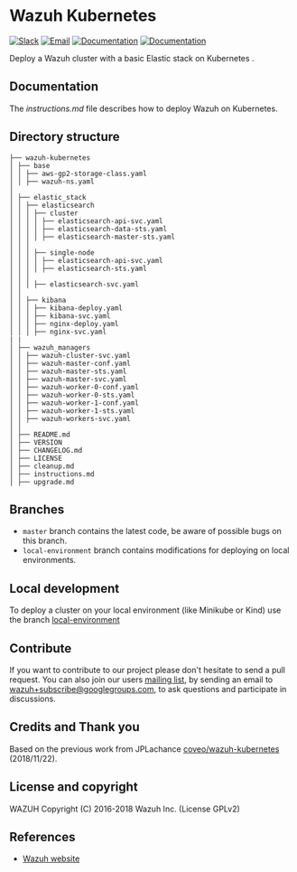 # Wazuh Kubernetes

[![Slack](https://img.shields.io/badge/slack-join-blue.svg)](https://wazuh.com/community/join-us-on-slack/)
[![Email](https://img.shields.io/badge/email-join-blue.svg)](https://groups.google.com/forum/#!forum/wazuh)
[![Documentation](https://img.shields.io/badge/docs-view-green.svg)](https://documentation.wazuh.com)
[![Documentation](https://img.shields.io/badge/web-view-green.svg)](https://wazuh.com)

Deploy a Wazuh cluster with a basic Elastic stack on Kubernetes .

## Documentation

The *instructions.md* file describes how to deploy Wazuh on Kubernetes.

## Directory structure

    ├── wazuh-kubernetes
    │ ├── base
    │ │ ├── aws-gp2-storage-class.yaml
    │ │ ├── wazuh-ns.yaml
    │
    │ ├── elastic_stack
    │ │ ├── elasticsearch
    │ │ │ ├── cluster
    │ │ │ │ ├── elasticsearch-api-svc.yaml
    │ │ │ │ ├── elasticsearch-data-sts.yaml
    │ │ │ │ ├── elasticsearch-master-sts.yaml
    │ │ │
    │ │ │ ├── single-node
    │ │ │ │ ├── elasticsearch-api-svc.yaml
    │ │ │ │ ├── elasticsearch-sts.yaml
    │ │ │
    │ │ │ ├── elasticsearch-svc.yaml
    │ │
    │ │ ├── kibana
    │ │ │ ├── kibana-deploy.yaml
    │ │ │ ├── kibana-svc.yaml
    │ │ │ ├── nginx-deploy.yaml
    │ │ │ ├── nginx-svc.yaml
    | |
    │ ├── wazuh_managers
    │ │ ├── wazuh-cluster-svc.yaml
    │ │ ├── wazuh-master-conf.yaml
    │ │ ├── wazuh-master-sts.yaml
    │ │ ├── wazuh-master-svc.yaml
    │ │ ├── wazuh-worker-0-conf.yaml
    │ │ ├── wazuh-worker-0-sts.yaml
    │ │ ├── wazuh-worker-1-conf.yaml
    │ │ ├── wazuh-worker-1-sts.yaml
    │ │ ├── wazuh-workers-svc.yaml
    │ │
    │ ├── README.md
    │ ├── VERSION
    │ ├── CHANGELOG.md
    │ ├── LICENSE
    │ ├── cleanup.md
    │ ├── instructions.md
    │ ├── upgrade.md

## Branches

* `master` branch contains the latest code, be aware of possible bugs on this branch.
* `local-environment` branch contains modifications for deploying on local environments.

## Local development

To deploy a cluster on your local environment (like Minikube or Kind) use the branch [local-environment](https://github.com/wazuh/wazuh-kubernetes/tree/local-environment/minikube)


## Contribute

If you want to contribute to our project please don't hesitate to send a pull request. You can also join our users [mailing list](https://groups.google.com/d/forum/wazuh), by sending an email to [wazuh+subscribe@googlegroups.com](mailto:wazuh+subscribe@googlegroups.com), to ask questions and participate in discussions.

## Credits and Thank you

Based on the previous work from JPLachance [coveo/wazuh-kubernetes](https://github.com/coveo/wazuh-kubernetes) (2018/11/22).

## License and copyright

WAZUH
Copyright (C) 2016-2018 Wazuh Inc.  (License GPLv2)


## References

* [Wazuh website](http://wazuh.com)
